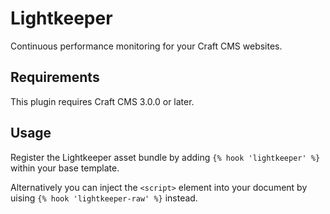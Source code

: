 # Lightkeeper

Continuous performance monitoring for your Craft CMS websites.

## Requirements

This plugin requires Craft CMS 3.0.0 or later.

## Usage

Register the Lightkeeper asset bundle by adding `{% hook 'lightkeeper' %}` within your base template.

Alternatively you can inject the `<script>` element into your document by uising `{% hook 'lightkeeper-raw' %}` instead.
